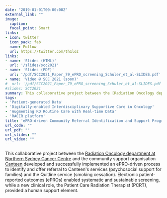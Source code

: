 ```yaml
---
date: "2019-01-01T00:00:00Z"
external_link: ""
image:
  caption: 
  focal_point: Smart
links:
- icon: twitter
  icon_pack: fab
  name: Follow
  url: https://twitter.com/th1loz
links:
- name: 'Slides (HTML)'
  url: '/slides/scc2021'
- name: 'Slides (PDF)'
  url: '/pdf/SCC2021_Paper_79_ePRO_screening_Schuler_et_al-SLIDES.pdf'
- name: 'Video @ SCC 2021 (soon)'
#  url: '/pdf/SCC2021_Paper_79_ePRO_screening_Schuler_et_al-SLIDES.pdf'
#slides: SCC2021
summary: This collaborative project between the [Radiation Oncology department at Northern Sydney Cancer Centre](https://www.nslhd.health.nsw.gov.au/RadiationOncology/Pages/default.aspx) and the community support organisation [Canteen](https://www.canteen.org.au/) developed and successfully implemented an ePRO-driven process to identify and offer referral to Canteen's services (psychosocial support for families) and the Quitline service (smoking cessation).
tags:
- 'Patient-generated Data'
- 'Digitally-enabled Interdisciplinary Supportive Care in Oncology'
- 'Augmenting RO Routine Care with Real-time Data'
- 'RACER platform'
title: 'ePRO-driven Community Referral Identification and Support Program'
url_code: ""
url_pdf: ""
url_slides: ""
url_video: ""
---
```

This collaborative project between the [Radiation Oncology department at Northern Sydney Cancer Centre](https://www.nslhd.health.nsw.gov.au/RadiationOncology/Pages/default.aspx) and the community support organisation [Canteen](https://www.canteen.org.au/) developed and successfully implemented an ePRO-driven process to identify and offer referral to Canteen's services (psychosocial support for families) and the Quitline service (smoking cessation). Electronic patient-reported outcomes (ePROs) enabled systematic and sustainable screening, while a new clinical role, the Patient Care Radiation Therapist (PCRT), provided a human support element. 